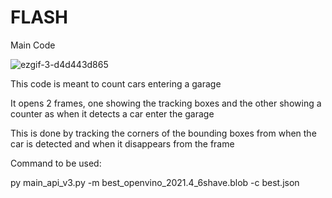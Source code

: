 # FLASH
Main Code

![ezgif-3-d4d443d865](https://user-images.githubusercontent.com/87820561/187310936-70a415fd-bc77-42ce-89e2-873a66c291d7.gif)

This code is meant to count cars entering a garage

It opens 2 frames, one showing the tracking boxes and the other showing a counter as when it detects a car enter the garage

This is done by tracking the corners of the bounding boxes from when the car is detected and when it disappears from the frame

Command to be used:

py main_api_v3.py -m best_openvino_2021.4_6shave.blob -c best.json
